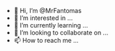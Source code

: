 - 👋 Hi, I’m @MrFantomas
- 👀 I’m interested in ...
- 🌱 I’m currently learning ...
- 💞️ I’m looking to collaborate on ...
- 📫 How to reach me ...

<!---
MrFantomas/MrFantomas is a ✨ special ✨ repository because its `README.md` (this file) appears on your GitHub profile.
You can click the Preview link to take a look at your changes.
--->
